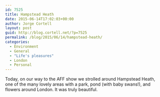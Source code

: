 ```yaml
---
id: 7525
title: Hampstead Heath
date: 2015-06-14T17:02:03+00:00
author: Jorge Cortell
layout: post
guid: http://blog.cortell.net/?p=7525
permalink: /blog/2015/06/14/hampstead-heath/
categories:
  - Environment
  - General
  - "Life's pleasures"
  - London
  - Personal
---
```

Today, on our way to the AFF show we strolled around Hampstead Heath, one of the many lovely areas with a park, pond (with baby swans!), and flowers around London. It was truly beautiful.